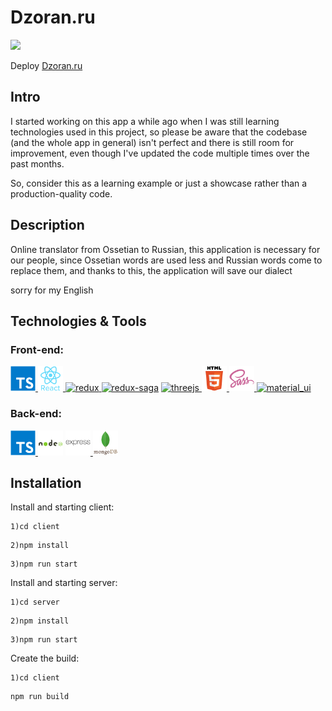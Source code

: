 # Dzoran.ru 

<img src="https://downloader.disk.yandex.ru/preview/c2957a9a022dafd4de6305209212e25f308270077835e46cf23f58d53227ea6b/620d1edf/jXld1CO38pmJ7fPtfdmhrgHn21r0bM-e41Bx-o2WtA_fe_BvVUZELyR79O11rnOe0nhDRtyJJtrYefrC4HlSEQ%3D%3D?uid=0&filename=Screenshot_1.png&disposition=inline&hash=&limit=0&content_type=image%2Fpng&owner_uid=0&tknv=v2&size=2048x2048"/>

Deploy  [Dzoran.ru](http://dzoran.ru)

## Intro

I started working on this app a while ago when I was still learning technologies used in this project, so please be aware that
the codebase (and the whole app in general) isn't perfect and there is still room for improvement, even though I've updated the code multiple times over the past months.

So, consider this as a learning example or just a showcase rather than a production-quality code.

## Description

Online translator from Ossetian to Russian, this application is necessary for our people, since Ossetian words are used less and Russian words come to replace them, and thanks to this, the application will save our dialect

sorry for my English

## Technologies & Tools

### Front-end: 
<p align="left">
 <a href="https://www.typescriptlang.org/" target="_blank"> <img src="https://raw.githubusercontent.com/devicons/devicon/master/icons/typescript/typescript-original.svg" alt="typescript" width="40" height="40"/> </a> 
 <a href="https://reactjs.org/" target="_blank"> <img src="https://raw.githubusercontent.com/devicons/devicon/master/icons/react/react-original-wordmark.svg" alt="react" width="40" height="40"/> </a>
 <a href="https://redux.js.org/" target="_blank"> <img src="https://cdn.worldvectorlogo.com/logos/redux.svg" alt="redux" width="40" height="40"/></a><a href="https://redux-saga.js.org/" target="_blank"> <img src="https://cdn.worldvectorlogo.com/logos/redux-saga.svg" alt="redux-saga" width="40" height="40"/></a> <a href="https://nextjs.org/" target="_blank"><a href="https://threejs.org/" target="_blank"> <img src="https://aws1.discourse-cdn.com/standard17/uploads/threejs/original/2X/b/be2f75f72751c11cbe1593c69a99a52900bf12cb.svg" alt="threejs" width="40" height="40"/></a><a href="https://www.w3.org/html/" target="_blank"> <img src="https://raw.githubusercontent.com/devicons/devicon/master/icons/html5/html5-original-wordmark.svg" alt="html5" width="40" height="40"/></a><a href="https://sass-lang.com" target="_blank"> <img src="https://raw.githubusercontent.com/devicons/devicon/master/icons/sass/sass-original.svg" alt="sass" width="40" height="40"/> </a><a href="https://mui.com/" target="_blank"> <img src="https://cdn.worldvectorlogo.com/logos/material-ui-1.svg" alt="material_ui" width="40" height="40"/></a> </p>
 
 ### Back-end:
 
 <p align="left">
  <a href="https://www.typescriptlang.org/" target="_blank"> <img src="https://raw.githubusercontent.com/devicons/devicon/master/icons/typescript/typescript-original.svg" alt="typescript" width="40" height="40"/> </a>
  <a href="https://nodejs.org" target="_blank"> <img src="https://raw.githubusercontent.com/devicons/devicon/master/icons/nodejs/nodejs-original-wordmark.svg" alt="nodejs" width="40" height="40"/></a> <a href="https://expressjs.com" target="_blank"> <img src="https://raw.githubusercontent.com/devicons/devicon/master/icons/express/express-original-wordmark.svg" alt="express" width="40" height="40"/> </a>
  <a href="https://www.mongodb.com/" target="_blank"> <img src="https://raw.githubusercontent.com/devicons/devicon/master/icons/mongodb/mongodb-original-wordmark.svg" alt="mongodb" width="40" height="40"/> </a>
 </p>
 
## Installation

Install and starting client:

```
1)cd client 
```

```
2)npm install 
```

```
3)npm run start 
```

Install and starting server:

```
1)cd server
```

```
2)npm install 
```

```
3)npm run start 
```

Create the build:

```
1)cd client 
```

```
npm run build
```
 
